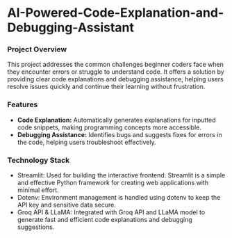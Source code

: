 # AI-Powered-Code-Explanation-and-Debugging-Assistant

**<h3>Project Overview</h3>** 
This project addresses the common challenges beginner coders face when they encounter errors or struggle to understand code. It offers a solution by providing clear code explanations and debugging assistance, helping users resolve issues quickly and continue their learning without frustration.     

**<h3>Features</h3>**   
* **Code Explanation:** Automatically generates explanations for inputted code snippets, making programming concepts more accessible.     
* **Debugging Assistance:** Identifies bugs and suggests fixes for errors in the code, helping users troubleshoot effectively.       

**<h3>Technology Stack</h3>**     
* Streamlit: Used for building the interactive frontend. Streamlit is a simple and effective Python framework for creating web applications with minimal effort.     
* Dotenv: Environment management is handled using dotenv to keep the API key and sensitive data secure.    
* Groq API & LLaMA: Integrated with Groq API and LLaMA model to generate fast and efficient code explanations and debugging suggestions.   

